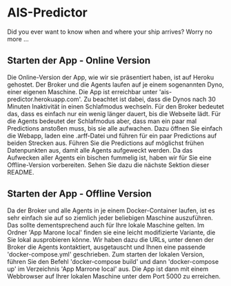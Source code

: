# AIS-Predictor

Did you ever want to know when and where your ship arrives? Worry no more ...

## Starten der App - Online Version

Die Online-Version der App, wie wir sie präsentiert haben, ist auf Heroku
gehostet. Der Broker und die Agents laufen auf je einem sogenannten Dyno, einer
eigenen Maschine. Die App ist erreichbar unter 'ais-predictor.herokuapp.com'.
Zu beachtet ist dabei, dass die Dynos nach 30 Minuten Inaktivität in einen
Schlafmodus wechseln. Für den Broker bedeutet das, dass es einfach nur ein
wenig länger dauert, bis die Webseite lädt. Für die Agents bedeutet der
Schlafmodus aber, dass man ein paar mal Predictions anstoßen muss, bis sie alle
aufwachen. Dazu öffnen Sie einfach die Webapp, laden eine .arff-Datei und
führen für ein paar Predictions auf beiden Strecken aus. Führen Sie die
Predictions auf möglichst frühen Datenpunkten aus, damit alle Agents aufgeweckt
werden.
Da das Aufwecken aller Agents ein bischen fummelig ist, haben wir für Sie eine
Offline-Version vorbereiten. Sehen Sie dazu die nächste Sektion dieser README.

## Starten der App - Offline Version

Da der Broker und alle Agents in je einem Docker-Container laufen, ist es sehr
einfach sie auf so ziemlich jeder beliebigen Maschine auszuführen. Das sollte
dementsprechend auch für Ihre lokale Maschine gelten. Im Ordner 'App Marone
local' finden sie eine leicht modifizierte Variante, die Sie lokal ausprobieren
könne. Wir haben dazu die URLs, unter denen der Broker die Agents kontaktiert,
ausgetauscht und Ihnen eine passende 'docker-compose.yml' geschrieben.
Zum starten der lokalen Version, führen Sie den Befehl 'docker-compose build'
und dann 'docker-compose up' im Verzeichnis 'App Marrone local' aus. Die App
ist dann mit einem Webbrowser auf Ihrer lokalen Maschine unter dem Port 5000
zu erreichen.